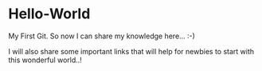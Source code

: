 # Hello-World
My First Git. 
So now I can share my knowledge here... :-)

I will also share some important links that will help for newbies to start with this wonderful world..!
